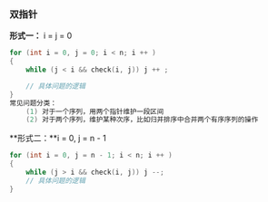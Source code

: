 ### 双指针

**形式一：** i = j = 0

```c++
for (int i = 0, j = 0; i < n; i ++ )
{
    while (j < i && check(i, j)) j ++ ;

    // 具体问题的逻辑
}
常见问题分类：
    (1) 对于一个序列，用两个指针维护一段区间
    (2) 对于两个序列，维护某种次序，比如归并排序中合并两个有序序列的操作   
```

**形式二：**i = 0,  j = n - 1    

```c++
for (int i = 0, j = n - 1; i < n; i ++ )
{
    while (j > i && check(i, j)) j --;
    // 具体问题的逻辑
}   
```

